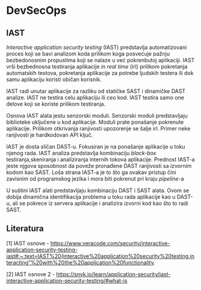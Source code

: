 # DevSecOps
## IAST
<i>Interactive application security testing</i> (IAST) predstavlja automatizovani proces koji se bavi analizom koda prilikom koga posvećuje pažnju bezbedonosnim propustima koji se nalaze u već pokrenbutoj aplikaciji. IAST vrši bezbednosna testiranja aplikacije <i>in real time</i> (irl) prilikom pokretanja automatskih testova, pokretanja aplikacije za potrebe ljudskih testera ili dok samu aplikaciju koristi običan korisnik.

IAST radi unutar aplikacije za razliku od statičke SAST i dinamičke DAST analize. IAST ne testira celu aplikaciju ili ceo kod. IAST testira samo one delove koji se koriste prilikom testiranja.

Osnova IAST alata jestu senzorski moduli. Senzorski moduli predstavljaju biblioteke uključene u kod aplikacije. Moduli prate ponašanje pokrenute aplikacije. Prilikom otkrivanja ranjivosti upozorenje se šalje irl. Primer neke ranjivosti je hardkodovan API ključ. 

IAST je dosta sličan DAST-u. Fokusiran je na ponašanje aplikacije u toku njenog rada. IAST analiza predstavlja kombinaciju <i>black-box</i> testiranja,skeniranja i analiziranja internih tokova aplikacije. Prednost IAST-a jeste njgova sposobnost da poveže pronađene DAST ranjivosti sa izvornim kodom kao SAST. Loša strana IAST-a je to što ga ovakav pristup čini zavisnim od programskog jezika i mora biti pokrenut pri kraju <i>pipeline</i>-a

U suštini IAST alati predstavljaju kombinaciju DAST i SAST alata. Ovom se dobija dinamična identifikacija problema u toku rada aplikacije kao u DAST-u, ali se pokrece iz servera aplikacije i analizira izvorni kod kao što to radi SAST. 


## Literatura
[1] IAST osnove - https://www.veracode.com/security/interactive-application-security-testing-iast#:~:text=IAST%20(interactive%20application%20security%20testing,interacting”%20with%20the%20application%20functionality.

[2] IAST osnove 2 - https://snyk.io/learn/application-security/iast-interactive-application-security-testing/#what-is
